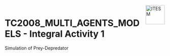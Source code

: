 <a href="#">
    <img src="https://javier.rodriguez.org.mx/itesm/2014/tecnologico-de-monterrey-black.png" alt="ITESM" title="ITESM" align="right" height="60" />
</a>

# **TC2008_MULTI_AGENTS_MODELS - Integral Activity 1**

Simulation of Prey-Depredator
